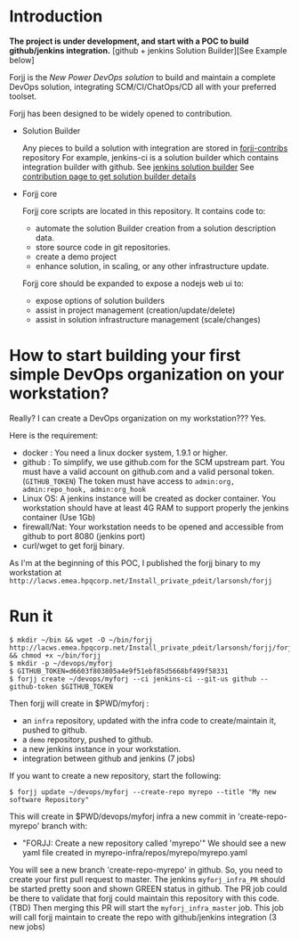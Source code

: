 # Introduction

**The project is under development, and start with a POC to build github/jenkins integration.**
[github + jenkins Solution Builder][See Example below]

Forjj is the *New Power DevOps solution* to build and maintain a complete DevOps solution, integrating SCM/CI/ChatOps/CD all with
your preferred toolset.

Forjj has been designed to be widely opened to contribution.

- Solution Builder

  Any pieces to build a solution with integration are stored in [forjj-contribs](https://github.hpe.com/christophe-larsonneur/forjj-contribs) repository
  For example, jenkins-ci is a solution builder which contains integration builder with github. See [jenkins solution builder](https://github.hpe.com/christophe-larsonneur/forjj-contribs/ci/jenkins-ci)
  See [contribution page to get solution builder details](CONTRIBUTION.md)

- Forjj core

  Forjj core scripts are located in this repository. It contains code to:

  - automate the solution Builder creation from a solution description data.
  - store source code in git repositories.
  - create a demo project
  - enhance solution, in scaling, or any other infrastructure update.

  Forjj core should be expanded to expose a nodejs web ui to:

  - expose options of solution builders
  - assist in project management (creation/update/delete)
  - assist in solution infrastructure management (scale/changes)


# How to start building your first simple DevOps organization on your workstation?

Really? I can create a DevOps organization on my workstation??? Yes.

Here is the requirement:

- docker : You need a linux docker system, 1.9.1 or higher.
- github : To simplify, we use github.com for the SCM upstream part. You must have a valid account on github.com and a valid personal token. (`GITHUB_TOKEN`)
  The token must have access to `admin:org, admin:repo_hook, admin:org_hook`
- Linux OS: A jenkins instance will be created as docker container. You workstation should have at least 4G RAM to support properly the jenkins container (Use 1Gb)
- firewall/Nat: Your workstation needs to be opened and accessible from github to port 8080 (jenkins port)
- curl/wget to get forjj binary.

As I'm at the beginning of this POC, I published the forjj binary to my workstation at `http://lacws.emea.hpqcorp.net/Install_private_pdeit/larsonsh/forjj`

# Run it

    $ mkdir ~/bin && wget -O ~/bin/forjj http://lacws.emea.hpqcorp.net/Install_private_pdeit/larsonsh/forjj/forjj && chmod +x ~/bin/forjj
    $ mkdir -p ~/devops/myforj
    $ GITHUB_TOKEN=d6603f803805a4e9f51ebf85d5668bf499f58331
    $ forjj create ~/devops/myforj --ci jenkins-ci --git-us github --github-token $GITHUB_TOKEN

Then forjj will create in $PWD/myforj :
- an `infra` repository, updated with the infra code to create/maintain it, pushed to github.
- a `demo` repository, pushed to github.
- a new jenkins instance in your workstation.
- integration between github and jenkins (7 jobs)

If you want to create a new repository, start the following:

    $ forjj update ~/devops/myforj --create-repo myrepo --title "My new software Repository"

This will create in $PWD/devops/myforj infra a new commit in 'create-repo-myrepo' branch with:
- "FORJJ: Create a new repository called 'myrepo'"
  We should see a new yaml file created in myrepo-infra/repos/myrepo/myrepo.yaml

You will see a new branch 'create-repo-myrepo' in github. So, you need to create your first pull request to master.
The jenkins `myforj_infra_PR` should be started pretty soon and shown GREEN status in github.
The PR job could be there to validate that forjj could maintain this repository with this code. (TBD)
Then merging this PR will start the `myforj_infra_master` job. This job will call forjj maintain to create the repo with github/jenkins integration (3 new jobs)
